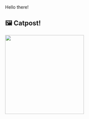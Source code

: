 Hello there!



## 🖼️ Catpost!

<sub>
    <img src="https://cdn2.thecatapi.com/images/3ab.jpg" height="256">
</sub>

